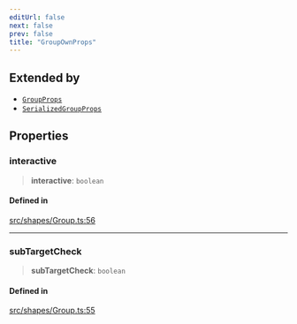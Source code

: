 ```yaml
---
editUrl: false
next: false
prev: false
title: "GroupOwnProps"
---
```


## Extended by

- [`GroupProps`](/api/interfaces/groupprops/)
- [`SerializedGroupProps`](/api/interfaces/serializedgroupprops/)

## Properties

### interactive

> **interactive**: `boolean`

#### Defined in

[src/shapes/Group.ts:56](https://github.com/fabricjs/fabric.js/blob/c093e29e73123dafcfa091ff4d5e04e690bb796e/src/shapes/Group.ts#L56)

***

### subTargetCheck

> **subTargetCheck**: `boolean`

#### Defined in

[src/shapes/Group.ts:55](https://github.com/fabricjs/fabric.js/blob/c093e29e73123dafcfa091ff4d5e04e690bb796e/src/shapes/Group.ts#L55)
